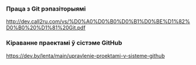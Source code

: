 ### **Праца з Git рэпазіторыямі**
http://dev.call2ru.com/vs/%D0%A0%D0%B0%D0%B1%D0%BE%D1%82%D0%B0%20%D1%81%20Git.pdf

### **Кіраванне праектамі ў сістэме GitHub**
https://dev.by/lenta/main/upravlenie-proektami-v-sisteme-github